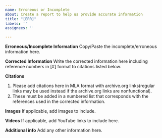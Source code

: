 ```yaml
---
name: Erroneous or Incomplete
about: Create a report to help us provide accurate information
title: "[ERR]"
labels: ''
assignees: ''

---
```


**Erroneous/Incomplete Information**
Copy/Paste the incomplete/erroneous information here.

**Corrected Information**
Write the corrected information here including reference numbers in [#] format to citations listed below.

**Citations**
1. Please add citations here in MLA format with archive.org links(regular links may be used instead if the archive.org links are nonfunctional).
2. These must be added in a numbered list that corresponds with the references used in the corrected information.

**Images**
If applicable, add images to include.

**Videos**
If applicable, add YouTube links to include here.

**Additional info**
Add any other information here.

